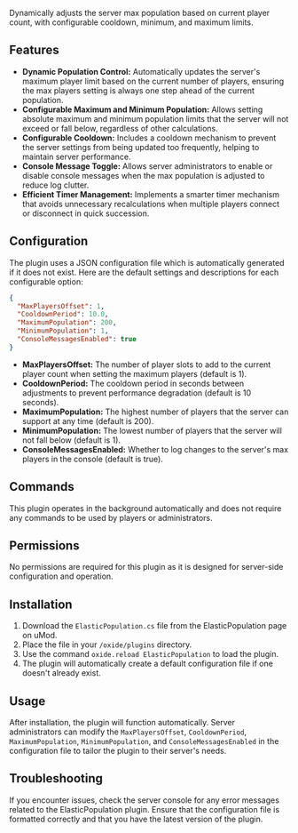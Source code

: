 Dynamically adjusts the server max population based on current player count, with configurable cooldown, minimum, and maximum limits.

## Features
- **Dynamic Population Control:** Automatically updates the server's maximum player limit based on the current number of players, ensuring the max players setting is always one step ahead of the current population.
- **Configurable Maximum and Minimum Population:** Allows setting absolute maximum and minimum population limits that the server will not exceed or fall below, regardless of other calculations.
- **Configurable Cooldown:** Includes a cooldown mechanism to prevent the server settings from being updated too frequently, helping to maintain server performance.
- **Console Message Toggle:** Allows server administrators to enable or disable console messages when the max population is adjusted to reduce log clutter.
- **Efficient Timer Management:** Implements a smarter timer mechanism that avoids unnecessary recalculations when multiple players connect or disconnect in quick succession.

## Configuration
The plugin uses a JSON configuration file which is automatically generated if it does not exist. Here are the default settings and descriptions for each configurable option:

```json
{
  "MaxPlayersOffset": 1,
  "CooldownPeriod": 10.0,
  "MaximumPopulation": 200,
  "MinimumPopulation": 1,
  "ConsoleMessagesEnabled": true
}
```
- **MaxPlayersOffset:** The number of player slots to add to the current player count when setting the maximum players (default is 1).
- **CooldownPeriod:** The cooldown period in seconds between adjustments to prevent performance degradation (default is 10 seconds).
- **MaximumPopulation:** The highest number of players that the server can support at any time (default is 200).
- **MinimumPopulation:** The lowest number of players that the server will not fall below (default is 1).
- **ConsoleMessagesEnabled:** Whether to log changes to the server's max players in the console (default is true).

## Commands
This plugin operates in the background automatically and does not require any commands to be used by players or administrators.

## Permissions
No permissions are required for this plugin as it is designed for server-side configuration and operation.

## Installation
1. Download the `ElasticPopulation.cs` file from the ElasticPopulation page on uMod.
2. Place the file in your `/oxide/plugins` directory.
3. Use the command `oxide.reload ElasticPopulation` to load the plugin.
4. The plugin will automatically create a default configuration file if one doesn't already exist.

## Usage
After installation, the plugin will function automatically. Server administrators can modify the `MaxPlayersOffset`, `CooldownPeriod`, `MaximumPopulation`, `MinimumPopulation`, and `ConsoleMessagesEnabled` in the configuration file to tailor the plugin to their server's needs.

## Troubleshooting
If you encounter issues, check the server console for any error messages related to the ElasticPopulation plugin. Ensure that the configuration file is formatted correctly and that you have the latest version of the plugin.